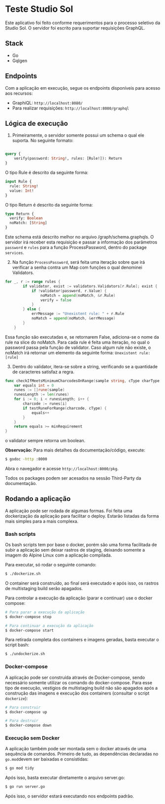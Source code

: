 # Teste Studio Sol

Este aplicativo foi feito conforme requerimentos para o processo seletivo da Studio Sol.
O servidor foi escrito para suportar requisições GraphQL.

## Stack

- Go
- Gqlgen

## Endpoints

Com a aplicação em execução, segue os endpoints disponíveis para acesso aos recursos:

- GraphiQL: `http://localhost:8080/`
- Para realizar requisições: `http://localhost:8080/graphql`

## Lógica de execução

1. Primeiramente, o servidor somente possui um schema o qual ele suporta. No seguinte formato:

```graphql

query {
    verify(password: String!, rules: [Rule!]): Return
}

```

O tipo Rule é descrito da seguinte forma:

```graphql
input Rule {
  rule: String!
  value: Int!
}
```

O tipo Return é descrito da seguinte forma:

```graphql
type Return {
  verify: Boolean
  noMatch: [String]
}
```

Este schema está descrito melhor no arquivo /graph/schema.graphqls. O servidor irá receber esta requisição e passar a informação dos parâmetros `password` e `rules` para a função ProcessPassword, dentro do package `services`.

2. Na função `ProcessPassword`, será feita uma iteração sobre que irá verificar a senha contra um Map com funções o qual denominei Validators.

```go
for _, r := range rules {
		if validator, exist := validators.Validators[r.Rule]; exist {
			if !validator(password, r.Value) {
				noMatch = append(noMatch, &r.Rule)
				verify = false
			}
		} else {
			errMessage := "Unexistent rule: " + r.Rule
			noMatch = append(noMatch, &errMessage)
		}
	}
```

Essa função são executadas e, se retornarem False, adiciona-se o nome da rule na slice do noMatch. Para cada rule é feita uma iteração, no qual o password passa pela função de validator. Caso algum rule não existe, o noMatch irá retornar um elemento da seguinte forma: `Unexistent rule: [rule]`

3. Dentro do validator, itera-se sobre a string, verificando se a quantidade de caracteres satisfaz a regra.

```go
func checkIfMeetsMinimumCharcodesOnRange(sample string, cType charType, minRequirement int) bool {
	var equals int = 0
	runes := []rune(sample)
	runesLength := len(runes)
	for i := 0; i < runesLength; i++ {
		charcode := runes[i]
		if testRuneForRange(charcode, cType) {
			equals++
		}
	}
	return equals >= minRequirement
}
```

o validator sempre retorna um boolean.

**Observação:** Para mais detalhes da documentação/código, execute:

```bash
$ godoc -http :8000
```

Abra o navegador e acesse `http://localhost:8000/pkg`.

Todos os packages podem ser acesados na sessão Third-Party da documentação.

## Rodando a aplicação

A aplicação pode ser rodada de algumas formas. Foi feita uma dockerização da aplicação para facilitar o deploy. Estarão listadas da forma mais simples para a mais complexa.

### Bash scripts

Os bash scripts tem por base o docker, porém são uma forma facilitada de subir a aplicação sem deixar rastros de staging, deixando somente a imagem do Alpine Linux com a aplicação compilada.

Para executar, só rodar o seguinte comando:

```sh
$ ./dockerize.sh
```

O container será construído, ao final será executado e após isso, os rastros de multistaging build serão apagados.

Para controlar a execução da aplicação (parar e continuar) use o docker compose:

```sh
# Para parar a execução da aplicação
$ docker-compose stop

# Para continuar a execução da aplicação
$ docker-compose start
```

Para retirada completa dos containers e imagens geradas, basta executar o script bash:

```sh
$ ./undockerize.sh
```

### Docker-compose

A aplicação pode ser construída através de Docker-compose, sendo necessário somente utilizar os comando do docker-compose. Para esse tipo de execução, vestígios de multistaging build não são apagados após a construção das imagens e execução dos containers (consultar o script `dockerize`):

```sh
# Para construir
$ docker-compose up

# Para destruir
$ docker-compose down
```

### Execução sem Docker

A aplicação também pode ser montada sem o docker através de uma sequência de comandos. Primeiro de tudo, as dependências declaradas no `go.mod`devem ser baixadas e consistidas:

```sh
$ go mod tidy
```

Após isso, basta executar diretamente o arquivo server.go:

```sh
$ go run server.go
```

Após isso, o servidor estará executando nos endpoints padrão.
